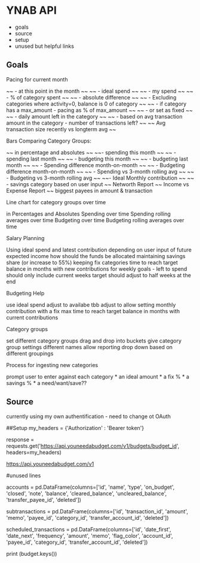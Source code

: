 # YNAB API 

* goals
* source
* setup
* unused but helpful links


## Goals
Pacing for current month

~~ - at this point in the month ~~
~~ - ideal spend ~~
~~ - my spend ~~
~~ - % of category spent ~~
~~ - absolute difference ~~
~~ - Excluding categories where activity=0, balance is 0 of category ~~
~~ - if category has a max_amount - pacing as % of max_amount ~~
~~ -   or set as fixed ~~
~~ - daily amount left in the category ~~
~~ - based on avg transaction amount in the category - number of transactions left? ~~
~~ Avg transaction size recently vs longterm avg ~~

Bars Comparing Category Groups: 

~~ in percentage and absolutes ~~
~~- spending this month ~~
~~ - spending last month ~~
~~ - budgeting this month ~~
~~ - budgeting last month ~~
~~ - Spending difference month-on-month ~~
~~ - Budgeting difference month-on-month ~~
~~ - Spending vs 3-month rolling avg ~~
~~ - Budgeting vs 3-month rolling avg ~~
~~- Ideal Monthly contribution ~~
~~ - savings category based on user input ~~
Networth Report
~~ Income vs Expense Report ~~
biggest payees in amount & transaction


Line chart for category groups over time

in Percentages and Absolutes
Spending over time
Spending rolling averages over time
Budgeting over time
Budgeting rolling averages over time
    
Salary Planning

Using ideal spend and latest contribution
depending on user input of future expected income
how should the funds be allocated
    maintaining savings share (or increase to 55%)
    keeping fix categories
time to reach target balance in months with new contributions
for weekly goals - left to spend should only include current weeks
target should adjust to half weeks at the end
        
Budgeting Help

use ideal spend
adjust to availabe tbb
adjust to allow setting monthly contribution with a fix max
time to reach target balance in months with current contributions

Category groups

set different category groups
drag and drop into buckets
give category group settings different names
allow reporting drop down based on different groupings

Process for ingesting new categories

prompt user to enter against each category
    * an ideal amount
    * a fix %
    * a savings %
    * a need/want/save??
    

## Source
currently using my own authentification - need to change ot OAuth

##Setup
my_headers = {'Authorization' : 'Bearer token'}

response = requests.get('https://api.youneedabudget.com/v1/budgets/budget_id', headers=my_headers)

https://api.youneedabudget.com/v1

#unused lines

accounts = pd.DataFrame(columns=['id', 'name', 'type', 'on_budget', 'closed', 'note', 'balance', 'cleared_balance', 'uncleared_balance', 'transfer_payee_id', 'deleted'])

subtransactions = pd.DataFrame(columns=['id', 'transaction_id', 'amount', 'memo', 'payee_id', 'category_id', 'transfer_account_id', 'deleted'])

scheduled_transactions = pd.DataFrame(columns=['id', 'date_first', 'date_next', 'frequency', 'amount', 'memo', 'flag_color', 'account_id', 'payee_id', 'category_id', 'transfer_account_id', 'deleted'])

print (budget.keys())

